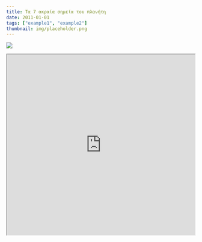 ```yaml
---
title: Τα 7 ακραία σημεία του πλανήτη
date: 2011-01-01
tags: ["example1", "example2"]
thumbnail: img/placeholder.png
---
```

![](https://encrypted-tbn2.gstatic.com/images?q=tbn:ANd9GcTohMOdEXtiapmTgXzvjVLDzdwYtYB3EAlJ2TOzXG7VyXaKQEQh) 
<iframe height="480" src="https://docs.google.com/file/d/0B4T-U5-yEriSeDJrdEoybHdpaEE/preview" width="500"></iframe>
